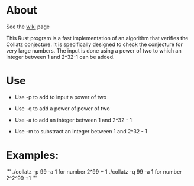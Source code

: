 # About
See the [wiki](https://github.com/erik-2/collatz/wiki) page

This Rust program is a fast implementation of an algorithm that verifies the Collatz conjecture. It is specifically designed to check the conjecture for very large numbers. The input is done using a power of two to which an integer between 1 and 2^32-1 can be added.

# Use
* Use -p to add to input a power of two

* Use -q to add a power of power of two

* Use -a to add an integer between 1 and 2^32 - 1

* Use -m to substract an integer between 1 and 2^32 - 1

# Examples:
'''
./collatz -p 99 -a 1 for number 2^99 + 1
./collatz -q 99 -a 1 for number 2^2^99 +1
'''
